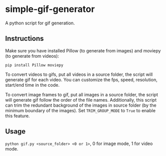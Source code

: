 # simple-gif-generator

A python script for gif generation.

## Instructions
Make sure you have installed Pillow (to generate from images) and moviepy (to generate from videos):

`pip install Pillow moviepy`

To convert videos to gifs, put all videos in a source folder, the script will generate gif for each video. You can customize the fps, speed, resolution, start/end time in the code.

To convert image frames to gif, put all images in a source folder, the script will generate gif follow the order of the file names.
Additionally, this script can trim the redundant background of the images in source folder (by the minimum boundary of the images). Set `TRIM_GROUP_MODE` to `True` to enable this feature.

## Usage

`python gif.py <source_folder> <0 or 1>`, 0 for image mode, 1 for video mode.
